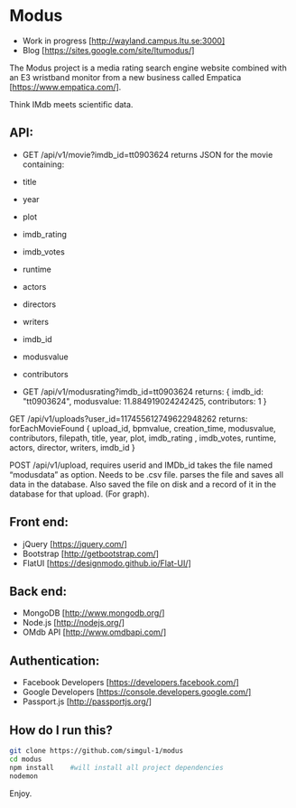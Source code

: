 # Modus
- Work in progress [http://wayland.campus.ltu.se:3000]
- Blog [https://sites.google.com/site/ltumodus/]

The Modus project is a media rating search engine website combined with an E3 wristband monitor from a new business called Empatica [https://www.empatica.com/]. 

Think IMdb meets scientific data.

## API:

- GET /api/v1/movie?imdb_id=tt0903624 returns JSON for the movie containing:
- title
- year
- plot
- imdb_rating
- imdb_votes
- runtime
- actors
- directors
- writers
- imdb_id
- modusvalue
- contributors

- GET /api/v1/modusrating?imdb_id=tt0903624 returns: 
{
    imdb_id: "tt0903624",
    modusvalue: 11.884919024242425,
    contributors: 1
}

GET /api/v1/uploads?user_id=117455612749622948262 returns:
forEachMovieFound
{
upload_id,
bpmvalue,
creation_time,
modusvalue,
contributors,
filepath,
title,
year,
plot,
imdb_rating ,
imdb_votes,
runtime,
actors,
director,
writers,
imdb_id
}

POST /api/v1/upload, requires userid and IMDb_id
takes the file named “modusdata” as option. Needs to be .csv file.
parses the file and saves all data in the database. Also saved the file on disk and a record of it in the database for that upload. (For graph).




## Front end:
- jQuery [https://jquery.com/]
- Bootstrap [http://getbootstrap.com/]
- FlatUI [https://designmodo.github.io/Flat-UI/]

## Back end:
- MongoDB [http://www.mongodb.org/]
- Node.js [http://nodejs.org/]
- OMdb API [http://www.omdbapi.com/]

## Authentication:
- Facebook Developers [https://developers.facebook.com/]
- Google Developers [https://console.developers.google.com/]
- Passport.js [http://passportjs.org/]

## How do I run this?
```sh   
git clone https://github.com/simgul-1/modus 
cd modus
npm install    #will install all project dependencies
nodemon
```
Enjoy.
